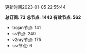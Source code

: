 更新时间2023-01-05 22:55:44

**总订阅: 73**
**总节点: 1443**
**有效节点: 562**
- trojan节点: 141
- ss节点: 240
- v2ray节点: 175
- ssr节点: 6
